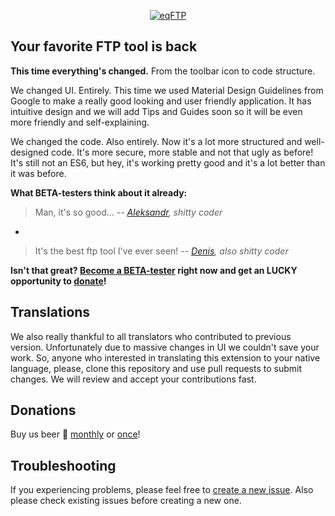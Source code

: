 <p align="center">
  <a href="https://github.com/Equals182/eqFTP/releases/tag/v1.0.0-beta.1" target="_blank"><img src="https://github.com/Equals182/eqFTP/raw/master/docs/assets/images/0.jpg" alt="eqFTP"/></a>
</p>

## Your favorite FTP tool is back

**This time everything's changed.**
From the toolbar icon to code structure.

We changed UI. Entirely. This time we used Material Design Guidelines from Google to make a really good looking and user friendly application. It has intuitive design and we will add Tips and Guides soon so it will be even more friendly and self-explaining.

We changed the code. Also entirely. Now it's a lot more structured and well-designed code. It's more secure, more stable and not that ugly as before! It's still not an ES6, but hey, it's working pretty good and it's a lot better than it was before.

**What BETA-testers think about it already:**

> Man, it's so good...
*--  [Aleksandr](https://github.com/Equals182), shitty coder*

-

> It's the best ftp tool I've ever seen!
*--  [Denis](https://github.com/GoliafRS), also shitty coder*

**Isn't that great? [Become a BETA-tester](https://github.com/Equals182/eqFTP/releases/tag/v1.0.0-beta.1) right now and get an LUCKY opportunity to [donate](https://www.patreon.com/equals182)!**

## Translations

We also really thankful to all translators who contributed to previous version. Unfortunately due to massive changes in UI we couldn't save your work.
So, anyone who interested in translating this extension to your native language, please, clone this repository and use pull requests to submit changes. We will review and accept your contributions fast.

## Donations

Buy us beer :beer: [monthly](https://www.patreon.com/equals182) or [once](https://www.paypal.me/eq182)!

## Troubleshooting

If you experiencing problems, please feel free to [create a new issue](https://github.com/Equals182/eqFTP/issues/new). Also please check existing issues before creating a new one.
